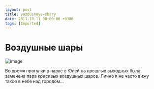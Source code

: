 ```yaml
---
layout: post
title: vozdushnye-shary
date: 2011-10-11 00:00:00 +0300
tags: [Imported]
---
```

# Воздушные шары 

![image](http://media.tumblr.com/tumblr_lswzktsb0U1qfp23s.jpg)

Во время прогулки в парке с Юлей на прошлых выходных была замечена пара красивых воздушных шаров. Лично я не часто вижу такое в небе над городом…
